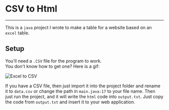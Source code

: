 # CSV to Html

---------------
This is a `java` project I wrote to make a table for a website based on an `excel` table.
## Setup
You'll need a `.CSV` file for the program to work. <br>
You don't know how to get one? Here is a gif:

![Excel to CSV](https://support.airtable.com/hc/article_attachments/360095076833/save_as_csv.gif)

If you have a CSV file, then just import it into the project folder and rename it to `data.csv` or change the path in `main.java:17` to your file name. Then just run the project, and it will write the `html` code into `output.txt`.
Just copy the code from `output.txt` and insert it to your web application.
